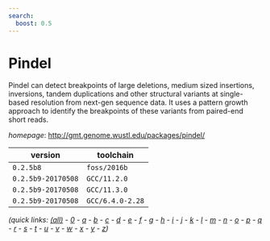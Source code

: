 ```yaml
---
search:
  boost: 0.5
---
```

# Pindel

Pindel can detect breakpoints of large deletions, medium sized   insertions, inversions, tandem duplications and other structural variants at single-based   resolution from next-gen sequence data. It uses a pattern growth approach to identify the   breakpoints of these variants from paired-end short reads.

*homepage*: <http://gmt.genome.wustl.edu/packages/pindel/>

version | toolchain
--------|----------
``0.2.5b8`` | ``foss/2016b``
``0.2.5b9-20170508`` | ``GCC/11.2.0``
``0.2.5b9-20170508`` | ``GCC/11.3.0``
``0.2.5b9-20170508`` | ``GCC/6.4.0-2.28``


*(quick links: [(all)](../index.md) - [0](../0/index.md) - [a](../a/index.md) - [b](../b/index.md) - [c](../c/index.md) - [d](../d/index.md) - [e](../e/index.md) - [f](../f/index.md) - [g](../g/index.md) - [h](../h/index.md) - [i](../i/index.md) - [j](../j/index.md) - [k](../k/index.md) - [l](../l/index.md) - [m](../m/index.md) - [n](../n/index.md) - [o](../o/index.md) - [p](../p/index.md) - [q](../q/index.md) - [r](../r/index.md) - [s](../s/index.md) - [t](../t/index.md) - [u](../u/index.md) - [v](../v/index.md) - [w](../w/index.md) - [x](../x/index.md) - [y](../y/index.md) - [z](../z/index.md))*

